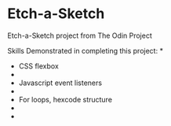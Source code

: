 # Etch-a-Sketch
Etch-a-Sketch project from The Odin Project

Skills Demonstrated in completing this project:
*
* CSS flexbox
*
* Javascript event listeners
*
* For loops, hexcode structure
*
*